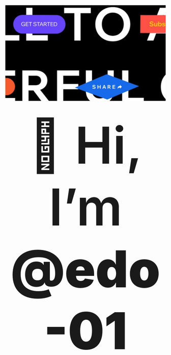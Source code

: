<img src="./src/img/img.png" style="width: 100%; max-height: 300px !important; object-fit: cover !important; height: 300px !important;" >

# <div style="text-align: center; font-size: 4vh; font-weight: 600" align="center">👋 Hi, I’m <b style="font-weight: 900">@edo-01</b></div>
